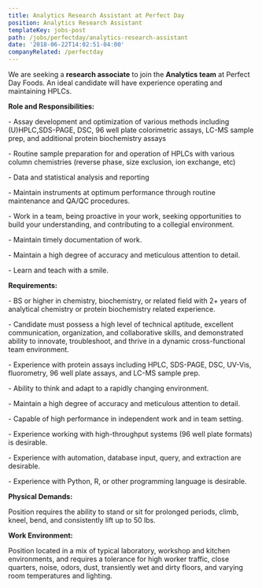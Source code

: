 ```yaml
---
title: Analytics Research Assistant at Perfect Day
position: Analytics Research Assistant
templateKey: jobs-post
path: /jobs/perfectday/analytics-research-assistant
date: '2018-06-22T14:02:51-04:00'
companyRelated: /perfectday
---
```

We are seeking a **research associate** to join the **Analytics team** at Perfect Day Foods. An ideal candidate will have experience operating and maintaining HPLCs.

**Role and Responsibilities:**

\- Assay development and optimization of various methods including (U)HPLC,SDS-PAGE, DSC, 96 well plate colorimetric assays, LC-MS sample prep, and additional protein biochemistry assays

\- Routine sample preparation for and operation of HPLCs with various column chemistries (reverse phase, size exclusion, ion exchange, etc)

\- Data and statistical analysis and reporting

\- Maintain instruments at optimum performance through routine maintenance and QA/QC procedures.

\- Work in a team, being proactive in your work, seeking opportunities to build your understanding, and contributing to a collegial environment.

\- Maintain timely documentation of work.

\- Maintain a high degree of accuracy and meticulous attention to detail.

\- Learn and teach with a smile.



**Requirements:**

\- BS or higher in chemistry, biochemistry, or related field with 2+ years of analytical chemistry or protein biochemistry related experience.

\- Candidate must possess a high level of technical aptitude, excellent communication, organization, and collaborative skills, and demonstrated ability to innovate, troubleshoot, and thrive in a dynamic cross-functional team environment.

\- Experience with protein assays including HPLC, SDS-PAGE, DSC, UV-Vis, fluorometry, 96 well plate assays, and LC-MS sample prep.

\- Ability to think and adapt to a rapidly changing environment.

\- Maintain a high degree of accuracy and meticulous attention to detail.

\- Capable of high performance in independent work and in team setting.

\- Experience working with high-throughput systems (96 well plate formats) is desirable.

\- Experience with automation, database input, query, and extraction are desirable.

\- Experience with Python, R, or other programming language is desirable. 



**Physical Demands:**

Position requires the ability to stand or sit for prolonged periods, climb, kneel, bend, and consistently lift up to 50 lbs.

 

**Work Environment:**

Position located in a mix of typical laboratory, workshop and kitchen environments, and requires a tolerance for high worker traffic, close quarters, noise, odors, dust, transiently wet and dirty floors, and varying room temperatures and lighting.
